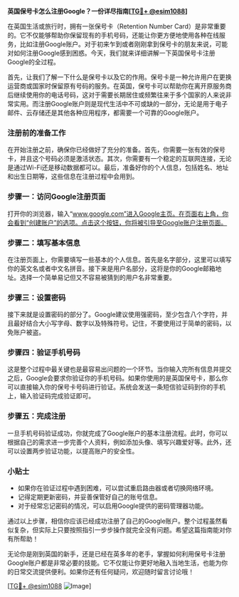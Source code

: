 **英国保号卡怎么注册Google？一份详尽指南[[TG💪+ @esim1088](https://t.me/s/esim1088)]**

在英国生活或旅行时，拥有一张保号卡（Retention Number Card）是非常重要的。它不仅能够帮助你保留现有的手机号码，还能让你更方便地使用各种在线服务，比如注册Google账户。对于初来乍到或者刚刚拿到保号卡的朋友来说，可能对如何注册Google感到困惑。今天，我们就来详细讲解一下英国保号卡注册Google的全过程。

首先，让我们了解一下什么是保号卡以及它的作用。保号卡是一种允许用户在更换运营商或国家时保留原有号码的服务。在英国，保号卡可以帮助你在离开原服务商后继续使用你的电话号码，这对于需要长期居住或频繁往来于多个国家的人来说非常实用。而注册Google账户则是现代生活中不可或缺的一部分，无论是用于电子邮件、云存储还是其他各种应用程序，都需要一个可靠的Google账户。

### 注册前的准备工作

在开始注册之前，确保你已经做好了充分的准备。首先，你需要一张有效的保号卡，并且这个号码必须是激活状态。其次，你需要有一个稳定的互联网连接，无论是通过Wi-Fi还是移动数据都可以。最后，准备好你的个人信息，包括姓名、地址和出生日期等，这些信息在注册过程中会用到。

### 步骤一：访问Google注册页面

打开你的浏览器，输入“www.google.com”进入Google主页。在页面右上角，你会看到“创建账户”的选项。点击这个按钮，你将被引导至Google账户注册页面。

### 步骤二：填写基本信息

在注册页面上，你需要填写一些基本的个人信息。首先是名字部分，这里可以填写你的英文名或者中文名拼音。接下来是用户名部分，这将是你的Google邮箱地址。选择一个简单易记但又不容易被猜到的用户名非常重要。

### 步骤三：设置密码

接下来就是设置密码的部分了。Google建议使用强密码，至少包含八个字符，并且最好结合大小写字母、数字以及特殊符号。记住，不要使用过于简单的密码，以免账户被盗。

### 步骤四：验证手机号码

这是整个过程中最关键也是最容易出问题的一个环节。当你输入完所有信息并提交之后，Google会要求你验证你的手机号码。如果你使用的是英国保号卡，那么你可以直接输入你的保号卡号码进行验证。系统会发送一条短信验证码到你的手机上，输入验证码完成验证即可。

### 步骤五：完成注册

一旦手机号码验证成功，你就完成了Google账户的基本注册流程。此时，你可以根据自己的需求进一步完善个人资料，例如添加头像、填写兴趣爱好等。此外，还可以设置两步验证功能，以提高账户的安全性。

### 小贴士

- 如果你在验证过程中遇到困难，可以尝试重启路由器或者切换网络环境。
- 记得定期更新密码，并妥善保管好自己的账号信息。
- 对于经常忘记密码的情况，可以启用Google提供的密码管理器功能。

通过以上步骤，相信你应该已经成功注册了自己的Google账户。整个过程虽然看似复杂，但实际上只要按照指引一步步操作就完全没有问题。希望这篇指南能对你有所帮助！

无论你是刚到英国的新手，还是已经在英多年的老手，掌握如何利用保号卡注册Google账户都是非常必要的技能。它不仅能让你更好地融入当地生活，也能为你的日常交流提供便利。如果你还有任何疑问，欢迎随时留言讨论哦！

[[TG💪+ @esim1088](https://t.me/s/esim1088) ![Image](https://i.postimg.cc/4NQfJmqS/Snipaste-2025-05-13-00-14-12.png)]